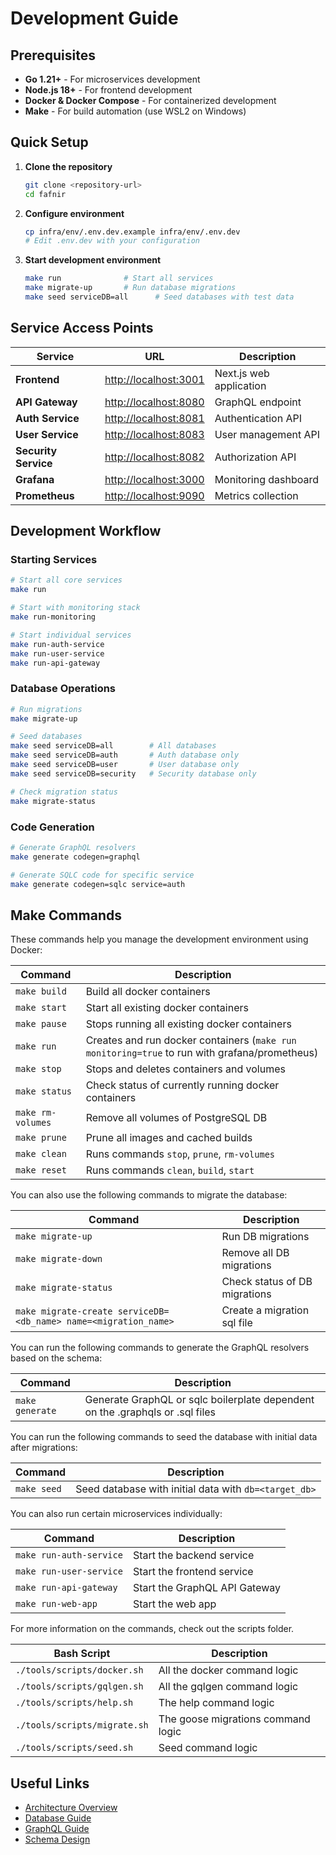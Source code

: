 # Development Guide

## Prerequisites
- **Go 1.21+** - For microservices development
- **Node.js 18+** - For frontend development
- **Docker & Docker Compose** - For containerized development
- **Make** - For build automation (use WSL2 on Windows)

## Quick Setup

1. **Clone the repository**
   ```bash
   git clone <repository-url>
   cd fafnir
   ```

2. **Configure environment**
   ```bash
   cp infra/env/.env.dev.example infra/env/.env.dev
   # Edit .env.dev with your configuration
   ```

3. **Start development environment**
   ```bash
   make run              # Start all services
   make migrate-up       # Run database migrations
   make seed serviceDB=all      # Seed databases with test data
   ```

## Service Access Points

| Service | URL | Description |
|---------|-----|-------------|
| **Frontend** | [http://localhost:3001](http://localhost:3001) | Next.js web application |
| **API Gateway** | [http://localhost:8080](http://localhost:8080) | GraphQL endpoint |
| **Auth Service** | [http://localhost:8081](http://localhost:8081) | Authentication API |
| **User Service** | [http://localhost:8083](http://localhost:8083) | User management API |
| **Security Service** | [http://localhost:8082](http://localhost:8082) | Authorization API |
| **Grafana** | [http://localhost:3000](http://localhost:3000) | Monitoring dashboard |
| **Prometheus** | [http://localhost:9090](http://localhost:9090) | Metrics collection |

## Development Workflow

### Starting Services
```bash
# Start all core services
make run

# Start with monitoring stack
make run-monitoring

# Start individual services
make run-auth-service
make run-user-service
make run-api-gateway
```

### Database Operations
```bash
# Run migrations
make migrate-up

# Seed databases
make seed serviceDB=all        # All databases
make seed serviceDB=auth       # Auth database only
make seed serviceDB=user       # User database only
make seed serviceDB=security   # Security database only

# Check migration status
make migrate-status
```

### Code Generation
```bash
# Generate GraphQL resolvers
make generate codegen=graphql

# Generate SQLC code for specific service
make generate codegen=sqlc service=auth
```

## Make Commands

These commands help you manage the development environment using Docker:

| Command           | Description                                                                                   |
|-------------------|-----------------------------------------------------------------------------------------------|
| `make build`      | Build all docker containers                                                                   |
| `make start`      | Start all existing docker containers                                                          |
| `make pause`      | Stops running all existing docker containers                                                  |
| `make run`        | Creates and run docker containers (`make run monitoring=true` to run with grafana/prometheus) |
| `make stop`       | Stops and deletes containers and volumes                                                      |
| `make status`     | Check status of currently running docker containers                                           |
| `make rm-volumes` | Remove all volumes of PostgreSQL DB                                                           |
| `make prune`      | Prune all images and cached builds                                                            |
| `make clean`      | Runs commands `stop`, `prune`, `rm-volumes`                                                   |
| `make reset`      | Runs commands `clean`, `build`, `start`                                                       |

You can also use the following commands to migrate the database:

| Command                                                          | Description                   |
|------------------------------------------------------------------|-------------------------------|
| `make migrate-up`                                                | Run DB migrations             |
| `make migrate-down`                                              | Remove all DB migrations      |
| `make migrate-status`                                            | Check status of DB migrations |
| `make migrate-create serviceDB=<db_name> name=<migration_name> ` | Create a migration sql file   |

You can run the following commands to generate the GraphQL resolvers based on the schema:

| Command         | Description                                                                   |
|-----------------|-------------------------------------------------------------------------------|
| `make generate` | Generate GraphQL or sqlc boilerplate dependent on the .graphqls or .sql files |

You can run the following commands to seed the database with initial data after migrations:

| Command     | Description                                           |
|-------------|-------------------------------------------------------|
| `make seed` | Seed database with initial data with `db=<target_db>` |

You can also run certain microservices individually:

| Command                 | Description                   |
|-------------------------|-------------------------------|
| `make run-auth-service` | Start the backend service     |
| `make run-user-service` | Start the frontend service    |
| `make run-api-gateway`  | Start the GraphQL API Gateway |
| `make run-web-app`      | Start the web app             |

For more information on the commands, check out the scripts folder.

| Bash Script                  | Description                        |
|------------------------------|------------------------------------|
| `./tools/scripts/docker.sh`  | All the docker command logic       |
| `./tools/scripts/gqlgen.sh`  | All the gqlgen command logic       |
| `./tools/scripts/help.sh`    | The help command logic             |
| `./tools/scripts/migrate.sh` | The goose migrations command logic |
| `./tools/scripts/seed.sh`    | Seed command logic                 |


## Useful Links
- [Architecture Overview](architecture.md)
- [Database Guide](database.md)
- [GraphQL Guide](graphql.md)
- [Schema Design](schema.md)
